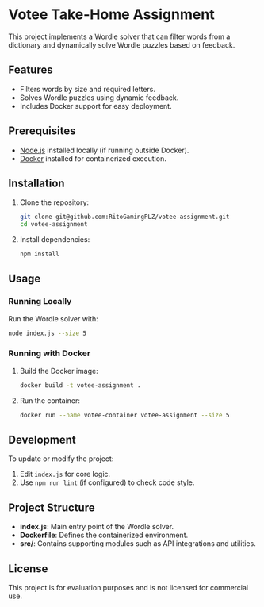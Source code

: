 
# Votee Take-Home Assignment

This project implements a Wordle solver that can filter words from a dictionary and dynamically solve Wordle puzzles based on feedback.

## Features
- Filters words by size and required letters.
- Solves Wordle puzzles using dynamic feedback.
- Includes Docker support for easy deployment.

## Prerequisites
- [Node.js](https://nodejs.org/) installed locally (if running outside Docker).
- [Docker](https://www.docker.com/) installed for containerized execution.

## Installation
1. Clone the repository:
   ```bash
   git clone git@github.com:RitoGamingPLZ/votee-assignment.git
   cd votee-assignment
   ```

2. Install dependencies:
   ```bash
   npm install
   ```

## Usage

### Running Locally
Run the Wordle solver with:
```bash
node index.js --size 5
```

### Running with Docker
1. Build the Docker image:
   ```bash
   docker build -t votee-assignment .
   ```

2. Run the container:
   ```bash
   docker run --name votee-container votee-assignment --size 5
   ```

## Development
To update or modify the project:
1. Edit `index.js` for core logic.
2. Use `npm run lint` (if configured) to check code style.

## Project Structure
- **index.js**: Main entry point of the Wordle solver.
- **Dockerfile**: Defines the containerized environment.
- **src/**: Contains supporting modules such as API integrations and utilities.

## License
This project is for evaluation purposes and is not licensed for commercial use.
